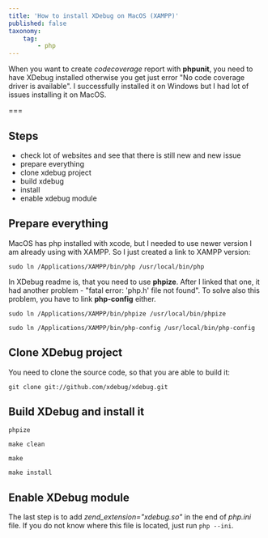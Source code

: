 ```yaml
---
title: 'How to install XDebug on MacOS (XAMPP)'
published: false
taxonomy:
    tag:
        - php
---
```


When you want to create *codecoverage* report with **phpunit**, you need to have XDebug installed otherwise you get just error "No code coverage driver is available". I successfully installed it on Windows but I had lot of issues installing it on MacOS.

===

## Steps

* check lot of websites and see that there is still new and new issue
* prepare everything
* clone xdebug project
* build xdebug
* install
* enable xdebug module

## Prepare everything

MacOS has php installed with xcode, but I needed to use newer version I am already using with XAMPP. So I just created a link to XAMPP version:

```shell
sudo ln /Applications/XAMPP/bin/php /usr/local/bin/php
```

In XDebug readme is, that you need to use **phpize**. After I linked that one, it had another problem - "fatal error: 'php.h' file not found". To solve also this problem, you have to link **php-config** either.

```shell
sudo ln /Applications/XAMPP/bin/phpize /usr/local/bin/phpize

sudo ln /Applications/XAMPP/bin/php-config /usr/local/bin/php-config
```

## Clone XDebug project

You need to clone the source code, so that you are able to build it:

```shell
git clone git://github.com/xdebug/xdebug.git
```

## Build XDebug and install it

```shell
phpize

make clean

make

make install
```
## Enable XDebug module

The last step is to add *zend_extension="xdebug.so"* in the end of *php.ini* file. If you do not know where this file is located, just run `php --ini`.
